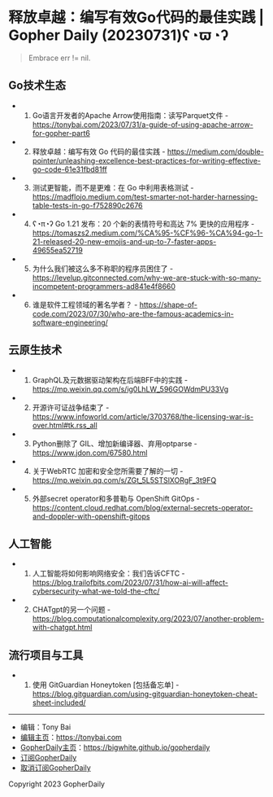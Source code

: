 # 释放卓越：编写有效Go代码的最佳实践 | Gopher Daily (20230731)ʕ◔ϖ◔ʔ

>Embrace err != nil.

## Go技术生态


- 1. Go语言开发者的Apache Arrow使用指南：读写Parquet文件 - https://tonybai.com/2023/07/31/a-guide-of-using-apache-arrow-for-gopher-part6

- 2. 释放卓越：编写有效 Go 代码的最佳实践 - https://medium.com/double-pointer/unleashing-excellence-best-practices-for-writing-effective-go-code-61e31fbd81ff

- 3. 测试更智能，而不是更难：在 Go 中利用表格测试 - https://madflojo.medium.com/test-smarter-not-harder-harnessing-table-tests-in-go-f752890c2676

- 4. ʕ◔π◔ʔ Go 1.21 发布：20 个新的表情符号和高达 7% 更快的应用程序 - https://tomaszs2.medium.com/%CA%95-%CF%96-%CA%94-go-1-21-released-20-new-emojis-and-up-to-7-faster-apps-49655ea52719

- 5. 为什么我们被这么多不称职的程序员困住了 - https://levelup.gitconnected.com/why-we-are-stuck-with-so-many-incompetent-programmers-ad841e4f8660

- 6. 谁是软件工程领域的著名学者？ - https://shape-of-code.com/2023/07/30/who-are-the-famous-academics-in-software-engineering/


## 云原生技术


- 1. GraphQL及元数据驱动架构在后端BFF中的实践 - https://mp.weixin.qq.com/s/ig0LhLW_596GOWdmPU33Vg

- 2. 开源许可证战争结束了 - https://www.infoworld.com/article/3703768/the-licensing-war-is-over.html#tk.rss_all

- 3. Python删除了 GIL、增加新编译器、弃用optparse - https://www.jdon.com/67580.html

- 4. 关于WebRTC 加密和安全您所需要了解的一切 - https://mp.weixin.qq.com/s/ZGt_5L5STSlXORgF_3t9FQ

- 5. 外部secret operator和多普勒与 OpenShift GitOps - https://content.cloud.redhat.com/blog/external-secrets-operator-and-doppler-with-openshift-gitops


## 人工智能


- 1. 人工智能将如何影响网络安全：我们告诉CFTC - https://blog.trailofbits.com/2023/07/31/how-ai-will-affect-cybersecurity-what-we-told-the-cftc/

- 2. CHATgpt的另一个问题 - https://blog.computationalcomplexity.org/2023/07/another-problem-with-chatgpt.html


## 流行项目与工具


- 1. 使用 GitGuardian Honeytoken [包括备忘单] - https://blog.gitguardian.com/using-gitguardian-honeytoken-cheat-sheet-included/


----

- 编辑：Tony Bai
- [编辑主页](https://tonybai.com)：https://tonybai.com
- [GopherDaily主页](https://bigwhite.github.io/gopherdaily)：https://bigwhite.github.io/gopherdaily
- [订阅GopherDaily]()
- [取消订阅GopherDaily]()

Copyright 2023 GopherDaily
